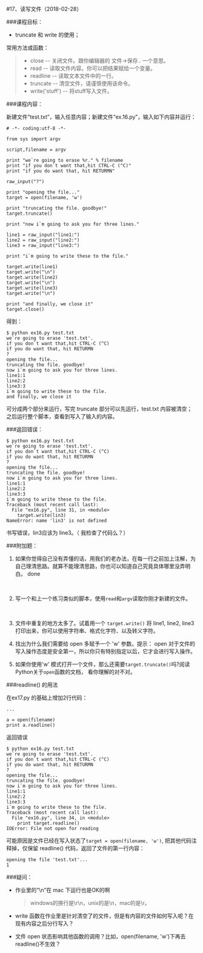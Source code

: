 #17、读写文件（2018-02-28）



###课程目标：

* truncate 和 write 的使用；



常用方法或函数：

>- close -- 关闭文件。跟你编辑器的 文件->保存.. 一个意思。
>- read -- 读取文件内容。你可以把结果赋给一个变量。
>- readline -- 读取文本文件中的一行。
>- truncate -- 清空文件，请谨慎使用该命令。
>- write('stuff') -- 将stuff写入文件。



###课程内容：

新建文件“test.txt”，输入任意内容；新建文件“ex.16.py”，输入如下内容并运行：

```
# -*- coding:utf-8 -*-

from sys import argv

script,filename = argv

print "we`re going to erase %r." % filename
print "if you don`t want that,hit CTRL-C (^C)"
print "if you do want that, hit RETURMN"

raw_input("?")

print "opening the file..."
target = open(filename, 'w')

print "truncating the file. goodbye!"
target.truncate()

print "now i`m going to ask you for three lines."

line1 = raw_input("line1:")
line2 = raw_input("line2:")
line3 = raw_input("line3:")

print "i`m going to write these to the file."

target.write(line1)
target.write("\n")
target.write(line2)
target.write("\n")
target.write(line3)
target.write("\n")

print "and finally, we close it"
target.close()
```

得到：

```
$ python ex16.py test.txt
we`re going to erase 'test.txt'.
if you don`t want that,hit CTRL-C (^C)
if you do want that, hit RETURMN
?
opening the file...
truncating the file. goodbye!
now i`m going to ask you for three lines.
line1:1
line2:2
line3:3
i`m going to write these to the file.
and finally, we close it
```



可分成两个部分来运行，写完 truncate 部分可以先运行，test.txt 内容被清空；之后运行整个脚本，查看到写入了输入的内容。



###返回错误：

```
$ python ex16.py test.txt
we`re going to erase 'test.txt'.
if you don`t want that,hit CTRL-C (^C)
if you do want that, hit RETURMN
?
opening the file...
truncating the file. goodbye!
now i`m going to ask you for three lines.
line1:1
line2:2
line3:3
i`m going to write these to the file.
Traceback (most recent call last):
  File "ex16.py", line 31, in <module>
    target.write(lin3)
NameError: name 'lin3' is not defined
```

书写错误，lin3应该为 line3。（ 我检查了代码么？）



###附加题：

1. 如果你觉得自己没有弄懂的话，用我们的老办法，在每一行之前加上注解，为自己理清思路。就算不能理清思路，你也可以知道自己究竟具体哪里没弄明白。
   done

   ​

2. 写一个和上一个练习类似的脚本，使用`read`和`argv`读取你刚才新建的文件。

   ​

3. 文件中重复的地方太多了。试着用一个 `target.write()` 将 line1, line2, line3 打印出来，你可以使用字符串、格式化字符、以及转义字符。

4. 找出为什么我们需要给 open 多赋予一个 'w' 参数。提示： open 对于文件的写入操作态度是安全第一，所以你只有特别指定以后，它才会进行写入操作。
   ​

5. 如果你使用'w' 模式打开一个文件，那么还需要`target.truncate()`吗?阅读Python关于`open`函数的文档， 看你理解的对不对。
   ​



###readline() 的用法

在ex17.py 的基础上增加2行代码：

```
...

a = open(filename)
print a.readline()
```

返回错误

```
$ python ex16.py test.txt
we`re going to erase 'test.txt'.
if you don`t want that,hit CTRL-C (^C)
if you do want that, hit RETURMN
?
opening the file...
truncating the file. goodbye!
now i`m going to ask you for three lines.
line1:1
line2:2
line3:3
i`m going to write these to the file.
Traceback (most recent call last):
  File "ex16.py", line 34, in <module>
    print target.readline()
IOError: File not open for reading
```

可能原因是文件已经在写入状态了`target = open(filename, 'w')`, 把其他代码注释掉，仅保留 readline() 代码，返回了文件的第一行内容：

```
opening the file 'test.txt'...
1
```



###疑问：

* 作业里的“\n”在 mac 下运行也是OK的啊

  > windows的换行是\r\n，unix的是\n，mac的是\r。 

* write 函数在作业里是针对清空了的文件，但是有内容的文件如何写入呢？在现有内容之后分行写入？

* 文件 open 状态影响其他函数的调用？比如，open(filename, 'w')下再去readline()不生效？